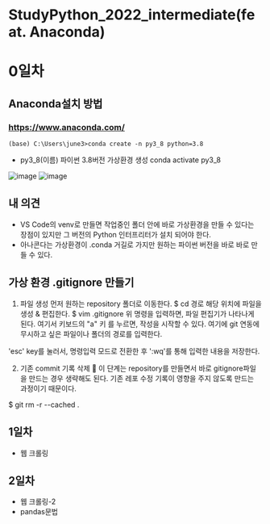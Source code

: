 # StudyPython_2022_intermediate(feat. Anaconda)

# 0일차

## Anaconda설치 방법

### https://www.anaconda.com/

    (base) C:\Users\june3>conda create -n py3_8 python=3.8

- py3_8(이름) 파이썬 3.8버전 가상환경 생성
  conda activate py3_8

![image](https://user-images.githubusercontent.com/83456300/173177682-2a8864cd-ab26-459d-944e-2ad2824b0a26.png)
![image](https://user-images.githubusercontent.com/83456300/173177731-66095d6f-79ff-4056-a277-4d6ac0b18a95.png)

## 내 의견

 - VS Code의 venv로 만들면 작업중인 폴더 안에 바로 가상환경을 만들 수 있다는 장점이 있지만 그 버전의 Python 인터프리터가 설치 되어야 한다.
 - 아나콘다는 가상환경이 .conda 거길로 가지만 원하는 파이썬 버전을 바로 바로 만들 수 있다.
##  가상 환경 .gitignore 만들기
1. 파일 생성
먼저 원하는 repository 폴더로 이동한다.
$ cd 경로
해당 위치에 파일을 생성 & 편집한다.
$ vim .gitignore
위 명령을 입력하면, 파일 편집기가 나타나게 된다.
여기서 키보드의 "a" 키 를 누르면, 작성을 시작할 수 있다.
여기에 git 연동에 무시하고 싶은 파일이나 폴더의 경로를 입력한다.

'esc' key를 눌러서, 명령입력 모드로 전환한 후
':wq'를 통해 입력한 내용을 저장한다.

2. 기존 commit 기록 삭제
👀 이 단계는 repository를 만들면서 바로 gitignore파일을 만드는 경우 생략해도 된다.
기존 레포 수정 기록이 영향을 주지 않도록 만드는 과정이기 때문이다.

$ git rm -r --cached .
## 1일차

- 웹 크롤링

## 2일차

- 웹 크롤링-2
- pandas문법
